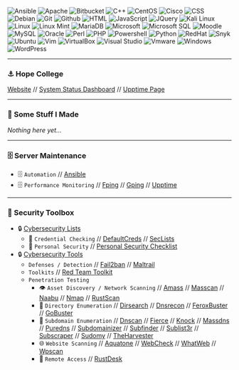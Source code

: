 ![Ansible](https://img.shields.io/badge/Ansible-000000?style=for-the-badge&logo=ansible&logoColor=white)
![Apache](https://img.shields.io/badge/Apache-D22128?style=for-the-badge&logo=Apache&logoColor=white)
![Bitbucket](https://img.shields.io/badge/Bitbucket-0747a6?style=for-the-badge&logo=bitbucket&logoColor=white)
![C++](https://img.shields.io/badge/C%2B%2B-00599C?style=for-the-badge&logo=c%2B%2B&logoColor=white)
![CentOS](https://img.shields.io/badge/Cent%20OS-262577?style=for-the-badge&logo=CentOS&logoColor=white)
![Cisco](https://img.shields.io/badge/CISCO-1BA0D7?style=for-the-badge&logo=cisco&logoColor=white)
![CSS](https://img.shields.io/badge/CSS3-1572B6?style=for-the-badge&logo=css3&logoColor=white)
![Debian](https://img.shields.io/badge/Debian-A81D33?style=for-the-badge&logo=debian&logoColor=white)
![Git](https://img.shields.io/badge/GIT-E44C30?style=for-the-badge&logo=git&logoColor=white)
![Github](https://img.shields.io/badge/GitHub-100000?style=for-the-badge&logo=github&logoColor=white)
![HTML](https://img.shields.io/badge/HTML5-E34F26?style=for-the-badge&logo=html5&logoColor=white)
![JavaScript](https://img.shields.io/badge/JavaScript-323330?style=for-the-badge&logo=javascript&logoColor=F7DF1E)
![JQuery](https://img.shields.io/badge/jQuery-0769AD?style=for-the-badge&logo=jquery&logoColor=white)
![Kali Linux](https://img.shields.io/badge/Kali_Linux-557C94?style=for-the-badge&logo=kali-linux&logoColor=white)
![Linux](https://img.shields.io/badge/Linux-FCC624?style=for-the-badge&logo=linux&logoColor=black)
![Linux Mint](https://img.shields.io/badge/Linux_Mint-87CF3E?style=for-the-badge&logo=linux-mint&logoColor=white)
![MariaDB](https://img.shields.io/badge/MariaDB-003545?style=for-the-badge&logo=mariadb&logoColor=white)
![Microsoft](https://img.shields.io/badge/Microsoft-666666?style=for-the-badge&logo=microsoft&logoColor=white)
![Microsoft SQL](https://img.shields.io/badge/Microsoft%20SQL%20Server-CC2927?style=for-the-badge&logo=microsoft%20sql%20server&logoColor=white)
![Moodle](https://img.shields.io/badge/Moodle-F15B2A?style=for-the-badge&logo=Pluralsight&logoColor=white)
![MySQL](https://img.shields.io/badge/MySQL-005C84?style=for-the-badge&logo=mysql&logoColor=white)
![Oracle](https://img.shields.io/badge/Oracle-F80000?style=for-the-badge&logo=oracle&logoColor=white)
![Perl](https://img.shields.io/badge/Perl-39457E?style=for-the-badge&logo=perl&logoColor=white)
![PHP](https://img.shields.io/badge/PHP-777BB4?style=for-the-badge&logo=php&logoColor=white)
![Powershell](https://img.shields.io/badge/powershell-5391FE?style=for-the-badge&logo=powershell&logoColor=white)
![Python](https://img.shields.io/badge/Python-FFD43B?style=for-the-badge&logo=python&logoColor=blue)
![RedHat](https://img.shields.io/badge/Red%20Hat-EE0000?style=for-the-badge&logo=redhat&logoColor=white)
![Snyk](https://img.shields.io/badge/Snyk-4C4A73?style=for-the-badge&logo=snyk&logoColor=white)
![Ubuntu](https://img.shields.io/badge/Ubuntu-E95420?style=for-the-badge&logo=ubuntu&logoColor=white)
![Vim](https://img.shields.io/badge/VIM-%2311AB00.svg?&style=for-the-badge&logo=vim&logoColor=white)
![VirtualBox](https://img.shields.io/badge/VirtualBox-21416b?style=for-the-badge&logo=VirtualBox&logoColor=white)
![Visual Studio](https://img.shields.io/badge/Visual_Studio-5C2D91?style=for-the-badge&logo=visual%20studio&logoColor=white)
![Vmware](https://img.shields.io/badge/VMware-231f20?style=for-the-badge&logo=VMware&logoColor=white)
![Windows](https://img.shields.io/badge/Windows-0078D6?style=for-the-badge&logo=windows&logoColor=white)
![WordPress](https://img.shields.io/badge/Wordpress-21759B?style=for-the-badge&logo=wordpress&logoColor=white)

---

### ⚓ Hope College
[Website](https://hope.edu) // [System Status Dashboard](https://status.hope.edu) // [Upptime Page](https://github.com/Hope-College-CIT/status)

---

### 👾 Some Stuff I Made

*Nothing here yet...*

---

### 🗄️ Server Maintenance
- 🗄️ ```Automation``` // [Ansible](https://github.com/ansible/ansible)
- 🗄️ ```Performance Monitoring``` // [Fping](https://github.com/schweikert/fping) // [Gping](https://github.com/orf/gping) // [Upptime](https://github.com/upptime/upptime)

---

### 🧰 Security Toolbox
- 🔒 [Cybersecurity Lists](https://github.com/stars/RabbitAtHope/lists/cybersecurity-lists)
  - 🔑 ```Credential Checking```  // [DefaultCreds](https://github.com/ihebski/DefaultCreds-cheat-sheet) // [SecLists](https://github.com/danielmiessler/SecLists)
  - 🔑 ```Personal Security``` // [Personal Security Checklist](https://github.com/Lissy93/personal-security-checklist)
- 🔒 [Cybersecurity Tools](https://github.com/stars/RabbitAtHope/lists/cybersecurity-tools)
  - ```Defenses / Detection```  //  [Fail2ban](https://github.com/fail2ban/fail2ban) // [Maltrail](https://github.com/stamparm/maltrail)
  - ```Toolkits```  //  [Red Team Toolkit](https://github.com/infosecn1nja/Red-Teaming-Toolkit)
  - ```Penetration Testing```
    - 👁️ ```Asset Discovery / Network Scanning``` // [Amass](https://github.com/owasp-amass/amass) // [Masscan](https://github.com/robertdavidgraham/masscan) // [Naabu](https://github.com/projectdiscovery/naabu) // [Nmap](https://github.com/nmap/nmap) // [RustScan](https://github.com/RustScan/RustScan)
    - 📁 ```Directory Enumeration```  //  [Dirsearch](https://github.com/maurosoria/dirsearch) // [Dnsrecon](https://github.com/darkoperator/dnsrecon) // [FeroxBuster](https://github.com/epi052/feroxbuster) // [GoBuster](https://github.com/OJ/gobuster)
    - 📁 ```Subdomain Enumeration```  //  [Dnscan](https://github.com/rbsec/dnscan) // [Fierce](https://github.com/mschwager/fierce) // [Knock](https://github.com/guelfoweb/knock) // [Massdns](https://github.com/blechschmidt/massdns) // [Puredns](https://github.com/d3mondev/puredns) // [Subdomainizer](https://github.com/nsonaniya2010/SubDomainizer) // [Subfinder](https://github.com/projectdiscovery/subfinder) // [Sublist3r](https://github.com/aboul3la/Sublist3r) // [Subscraper](https://github.com/m8sec/subscraper) // [Sudomy](https://github.com/screetsec/Sudomy) // [TheHarvester](https://github.com/laramies/theHarvester)
    - 🌐 ```Website Scanning``` // [Aquatone](https://github.com/michenriksen/aquatone) // [WebCheck](https://github.com/Lissy93/web-check) // [WhatWeb](https://github.com/urbanadventurer/WhatWeb) // [Wpscan](https://github.com/wpscanteam/wpscan)
    - 🔑 ```Remote Access``` // [RustDesk](https://github.com/rustdesk/rustdesk)
